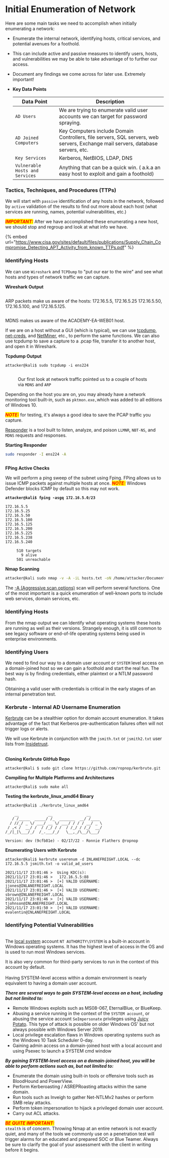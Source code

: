 # Initial Enumeration of Network

Here are some main tasks we need to accomplish when initially enumerating a network:

* Enumerate the internal network, identifying hosts, critical services, and potential avenues for a foothold.
* This can include active and passive measures to identify users, hosts, and vulnerabilities we may be able to take advantage of to further our access.
* Document any findings we come across for later use. Extremely important!
*   **Key Data Points**

    | **Data Point**                  | **Description**                                                                                                                 |
    | ------------------------------- | ------------------------------------------------------------------------------------------------------------------------------- |
    | `AD Users`                      | We are trying to enumerate valid user accounts we can target for password spraying.                                             |
    | `AD Joined Computers`           | Key Computers include Domain Controllers, file servers, SQL servers, web servers, Exchange mail servers, database servers, etc. |
    | `Key Services`                  | Kerberos, NetBIOS, LDAP, DNS                                                                                                    |
    | `Vulnerable Hosts and Services` | Anything that can be a quick win. ( a.k.a an easy host to exploit and gain a foothold)                                          |

### Tactics, Techniques, and Procedures (TTPs)

We will start with `passive` identification of any hosts in the network, followed by `active` validation of the results to find out more about each host (what services are running, names, potential vulnerabilities, etc.)

_<mark style="color:red;">**IMPORTANT:**</mark>_ After we have accomplished these enumerating a new host, we should stop and regroup and look at what info we have.

{% embed url="https://www.cisa.gov/sites/default/files/publications/Supply_Chain_Compromise_Detecting_APT_Activity_from_known_TTPs.pdf" %}

### Identifying Hosts

We can use `Wireshark` and `TCPDump` to "put our ear to the wire" and see what hosts and types of network traffic we can capture.&#x20;

**Wireshark Output**

<figure><img src="../../.gitbook/assets/Screenshot 2023-09-15 125246.png" alt=""><figcaption></figcaption></figure>

ARP packets make us aware of the hosts: 172.16.5.5, 172.16.5.25 172.16.5.50, 172.16.5.100, and 172.16.5.125.

<figure><img src="../../.gitbook/assets/Screenshot 2023-09-15 125358.png" alt=""><figcaption></figcaption></figure>

MDNS makes us aware of the ACADEMY-EA-WEB01 host.



If we are on a host without a GUI (which is typical), we can use [tcpdump](https://linux.die.net/man/8/tcpdump), [net-creds](https://github.com/DanMcInerney/net-creds), and [NetMiner](http://www.netminer.com/main/main-read.do), etc., to perform the same functions. We can also use tcpdump to save a capture to a .pcap file, transfer it to another host, and open it in Wireshark.

**Tcpdump Output**

```shell-session
attacker@kali$ sudo tcpdump -i ens224 
```

<figure><img src="../../.gitbook/assets/Screenshot 2023-09-15 125526.png" alt=""><figcaption><p>Our first look at network traffic pointed us to a couple of hosts via <code>MDNS</code> and <code>ARP</code></p></figcaption></figure>

&#x20;Depending on the host you are on, you may already have a network monitoring tool built-in, such as `pktmon.exe,`which was added to all editions of Windows 10.

_<mark style="color:red;">**NOTE:**</mark>_ for testing, it's always a good idea to save the PCAP traffic you capture.

[Responder](https://github.com/lgandx/Responder-Windows) is a tool built to listen, analyze, and poison `LLMNR`, `NBT-NS`, and `MDNS` requests and responses.

**Starting Responder**

```bash
sudo responder -I ens224 -A
```

<figure><img src="../../.gitbook/assets/Screenshot 2023-09-15 130734.png" alt=""><figcaption></figcaption></figure>

**FPing Active Checks**

We will perform a ping sweep of the subnet using Fping. FPing allows us to issue ICMP packets against multiple hosts at once. _<mark style="color:red;">**NOTE:**</mark>_ Windows Defender blocks ICMP by default so this may not work.

<pre class="language-shell-session"><code class="lang-shell-session"><strong>attacker@kali$ fping -asgq 172.16.5.0/23
</strong>
172.16.5.5
172.16.5.25
172.16.5.50
172.16.5.100
172.16.5.125
172.16.5.200
172.16.5.225
172.16.5.238
172.16.5.240

     510 targets
       9 alive
     501 unreachable
</code></pre>

**Nmap Scanning**

```bash
attacker@kali sudo nmap -v -A -iL hosts.txt -oN /home/attacker/Documents/host-enum
```

The [-A (Aggressive scan options)](https://nmap.org/book/man-misc-options.html) scan will perform several functions. One of the most important is a quick enumeration of well-known ports to include web services, domain services, etc.

### Identifying Hosts

From the nmap output we can Identify what operating systems these hosts are running as well as their versions. Strangely enough, it is still common to see legacy software or end-of-life operating systems being used in enterprise environments.

### Identifying Users

We need to find our way to a domain user account or `SYSTEM` level access on a domain-joined host so we can gain a foothold and start the real fun. The best way is by finding credentials, either plaintext or a NTLM password hash.

Obtaining a valid user with credentials is critical in the early stages of an internal penetration test.

### Kerbrute - Internal AD Username Enumeration

[Kerbrute](https://github.com/ropnop/kerbrute) can be a stealthier option for domain account enumeration. It takes advantage of the fact that Kerberos pre-authentication failures often will not trigger logs or alerts.

&#x20;We will use Kerbrute in conjunction with the `jsmith.txt` or `jsmith2.txt` user lists from [Insidetrust](https://github.com/insidetrust/statistically-likely-usernames).

\
**Cloning Kerbrute GitHub Repo**

```shell-session
attacker@kali $ sudo git clone https://github.com/ropnop/kerbrute.git
```

**Compiling for Multiple Platforms and Architectures**

```shell-session
attacker@kali$ sudo make all
```

**Testing the kerbrute\_linux\_amd64 Binary**

```shell-session
attacker@kali$ ./kerbrute_linux_amd64 

    __             __               __     
   / /_____  _____/ /_  _______  __/ /____ 
  / //_/ _ \/ ___/ __ \/ ___/ / / / __/ _ \
 / ,< /  __/ /  / /_/ / /  / /_/ / /_/  __/
/_/|_|\___/_/  /_.___/_/   \__,_/\__/\___/                                        

Version: dev (9cfb81e) - 02/17/22 - Ronnie Flathers @ropnop
```

**Enumerating Users with Kerbrute**

```shell-session
attacker@kali$ kerbrute userenum -d INLANEFREIGHT.LOCAL --dc 172.16.5.5 jsmith.txt -o valid_ad_users

2021/11/17 23:01:46 >  Using KDC(s):
2021/11/17 23:01:46 >   172.16.5.5:88
2021/11/17 23:01:46 >  [+] VALID USERNAME:       jjones@INLANEFREIGHT.LOCAL
2021/11/17 23:01:46 >  [+] VALID USERNAME:       sbrown@INLANEFREIGHT.LOCAL
2021/11/17 23:01:46 >  [+] VALID USERNAME:       tjohnson@INLANEFREIGHT.LOCAL
2021/11/17 23:01:50 >  [+] VALID USERNAME:       evalentin@INLANEFREIGHT.LOCAL
```



### Identifying Potential Vulnerabilities

\
The [local system](https://docs.microsoft.com/en-us/windows/win32/services/localsystem-account) account `NT AUTHORITY\SYSTEM` is a built-in account in Windows operating systems. It has the highest level of access in the OS and is used to run most Windows services.&#x20;

It is also very common for third-party services to run in the context of this account by default.\
\
Having SYSTEM-level access within a domain environment is nearly equivalent to having a domain user account.

_**There are several ways to gain SYSTEM-level access on a host, including but not limited to:**_

* Remote Windows exploits such as MS08-067, EternalBlue, or BlueKeep.
* Abusing a service running in the context of the `SYSTEM account`, or abusing the service account `SeImpersonate` privileges using [Juicy Potato](https://github.com/ohpe/juicy-potato). This type of attack is possible on older Windows OS' but not always possible with Windows Server 2019.
* Local privilege escalation flaws in Windows operating systems such as the Windows 10 Task Scheduler 0-day.
* Gaining admin access on a domain-joined host with a local account and using Psexec to launch a SYSTEM cmd window

_**By gaining SYSTEM-level access on a domain-joined host, you will be able to perform actions such as, but not limited to:**_

* Enumerate the domain using built-in tools or offensive tools such as BloodHound and PowerView.
* Perform Kerberoasting / ASREPRoasting attacks within the same domain.
* Run tools such as Inveigh to gather Net-NTLMv2 hashes or perform SMB relay attacks.
* Perform token impersonation to hijack a privileged domain user account.
* Carry out ACL attacks.



_<mark style="color:red;">**BE QUITE IMPORTANT:**</mark>_\
`stealth` is of concern. Throwing Nmap at an entire network is not exactly quiet, and many of the tools we commonly use on a penetration test will trigger alarms for an educated and prepared SOC or Blue Teamer. Always be sure to clarify the goal of your assessment with the client in writing before it begins.

###
